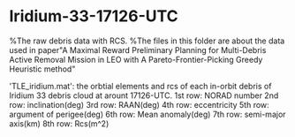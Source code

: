 # Iridium-33-17126-UTC
%The raw debris data with RCS.
%The files in this folder are about the data used in paper"A Maximal Reward Preliminary Planning for Multi-Debris Active Removal Mission in LEO with A Pareto-Frontier-Picking Greedy Heuristic method"

'TLE_iridium.mat': the orbtial elements and rcs of each in-orbit debris of Iridium 33 debris cloud at arount 17126-UTC.
1st row: NORAD number
2nd row: inclination(deg)
3rd row: RAAN(deg)
4th row: eccentricity
5th row: argument of perigee(deg)
6th row: Mean anomaly(deg)
7th row: semi-major axis(km)
8th row: Rcs(m^2)
